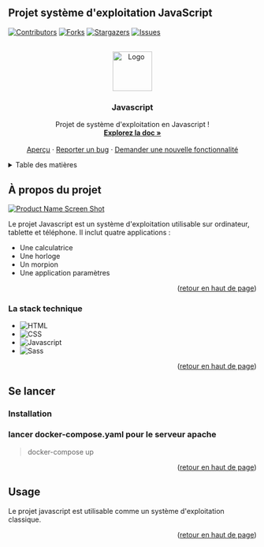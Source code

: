## Projet système d'exploitation JavaScript

<a name="readme-top"></a>

[![Contributors][contributors-shield]][contributors-url]
[![Forks][forks-shield]][forks-url]
[![Stargazers][stars-shield]][stars-url]
[![Issues][issues-shield]][issues-url]



<!-- PROJECT LOGO -->
<!-- Test -->
<br />
<div align="center">
  <a href="https://github.com/Aliciasaci/Projet_SE_JS/">
    <img src="readme/logo.png" alt="Logo" width="80" height="80">
  </a>

<h3 align="center">Javascript</h3>

  <p align="center">
    Projet de système d'exploitation en Javascript !
    <br />
    <a href="https://github.com/Aliciasaci/Projet_SE_JS/"><strong>Explorez la doc »</strong></a>
    <br />
    <br />
    <a href="https://github.com/Aliciasaci/Projet_SE_JS/">Aperçu</a> <!-- TODO !-->
    ·
    <a href="https://github.com/Aliciasaci/Projet_SE_JS/issues">Reporter un bug</a>
    ·
    <a href="https://github.com/Aliciasaci/Projet_SE_JS/issues">Demander une nouvelle fonctionnalité</a>
  </p>
</div>




<details>
  <summary>Table des matières</summary>
  <ol>
    <li>
      <a href="#a-propos-du-projet">À propos du projet</a>
      <ul>
        <li><a href="#la-stack-technique">La stack technique</a></li>
      </ul>
    </li>
    <li>
      <a href="#se-lancer">Se lancer</a>
      <ul>
        <li><a href="#installation">Installation</a></li>
      </ul>
    </li>
    <li><a href="#usage">Usage</a></li>
  </ol>
</details>




## À propos du projet

[![Product Name Screen Shot][product-screenshot]](https://example.com) <!-- TODO !-->

Le projet Javascript est un système d'exploitation utilisable sur ordinateur, tablette et téléphone. Il inclut quatre applications :
- Une calculatrice
- Une horloge
- Un morpion
- Une application paramètres

<p align="right">(<a href="#readme-top">retour en haut de page</a>)</p>



### La stack technique

* ![HTML][HTML-img]
* ![CSS][CSS-img]
* ![Javascript][Javascript-img]
* ![Sass][Sass-img]

<p align="right">(<a href="#readme-top">retour en haut de page</a>)</p>




## Se lancer

### Installation

### lancer docker-compose.yaml pour le serveur apache
> docker-compose up

<p align="right">(<a href="#readme-top">retour en haut de page</a>)</p>



<!-- USAGE EXAMPLES -->
## Usage

Le projet javascript est utilisable comme un système d'exploitation classique.

<p align="right">(<a href="#readme-top">retour en haut de page</a>)</p>


[contributors-shield]: https://img.shields.io/github/contributors/Aliciasaci/Projet_SE_JS/.svg?style=for-the-badge
[contributors-url]: https://github.com/Aliciasaci/Projet_SE_JS/graphs/contributors
[forks-shield]: https://img.shields.io/github/forks/Aliciasaci/Projet_SE_JS/.svg?style=for-the-badge
[forks-url]: https://github.com/Aliciasaci/Projet_SE_JS/network/members
[stars-shield]: https://img.shields.io/github/stars/Aliciasaci/Projet_SE_JS/.svg?style=for-the-badge
[stars-url]: https://github.com/Aliciasaci/Projet_SE_JS/stargazers
[issues-shield]: https://img.shields.io/github/issues/Aliciasaci/Projet_SE_JS/.svg?style=for-the-badge
[issues-url]: https://github.com/Aliciasaci/Projet_SE_JS/issues
[product-screenshot]: readme/screenshotJS.png
[Javascript-img]: https://img.shields.io/badge/-Javascript-F7DF1E?logo=javascript&logoColor=white&style=for-the-badge
[HTML-img]: https://img.shields.io/badge/-html-E34F26?logo=html5&logoColor=white&style=for-the-badge
[CSS-img]: https://img.shields.io/badge/-CSS-1572B6?logo=css3&logoColor=white&style=for-the-badge
[Sass-img]: https://img.shields.io/badge/-Sass-CC6699?logo=sass3&logoColor=white&style=for-the-badge
